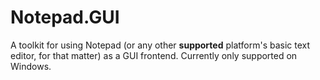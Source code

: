 # Notepad.GUI

A toolkit for using Notepad (or any other **supported** platform's basic text editor, for that matter) as a GUI frontend. Currently only supported on Windows.